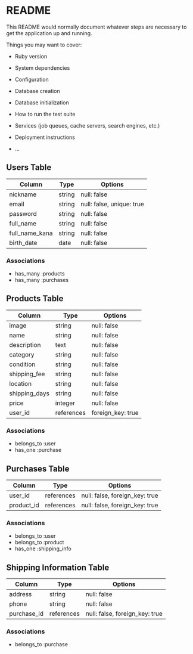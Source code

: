 # README

This README would normally document whatever steps are necessary to get the
application up and running.

Things you may want to cover:

* Ruby version

* System dependencies

* Configuration

* Database creation

* Database initialization

* How to run the test suite

* Services (job queues, cache servers, search engines, etc.)

* Deployment instructions

* ...

## Users Table
| Column          | Type    | Options                   |
|---------------|--------|--------------------------|
| nickname      | string | null: false              |
| email         | string | null: false, unique: true |
| password      | string | null: false              |
| full_name     | string | null: false              |
| full_name_kana| string | null: false              |
| birth_date    | date   | null: false              |

### Associations
- has_many :products
- has_many :purchases

## Products Table
| Column         | Type    | Options                   |
|--------------|--------|--------------------------|
| image        | string | null: false              |
| name         | string | null: false              |
| description  | text   | null: false              |
| category     | string | null: false              |
| condition    | string | null: false              |
| shipping_fee | string | null: false              |
| location     | string | null: false              |
| shipping_days| string | null: false              |
| price        | integer| null: false              |
| user_id      | references | foreign_key: true |

### Associations
- belongs_to :user
- has_one :purchase

## Purchases Table
| Column   | Type       | Options                   |
|---------|-----------|--------------------------|
| user_id | references | null: false, foreign_key: true |
| product_id | references | null: false, foreign_key: true |

### Associations
- belongs_to :user
- belongs_to :product
- has_one :shipping_info

## Shipping Information Table
| Column     | Type       | Options                   |
|-----------|-----------|--------------------------|
| address   | string    | null: false              |
| phone     | string    | null: false              |
| purchase_id | references | null: false, foreign_key: true |

### Associations
- belongs_to :purchase